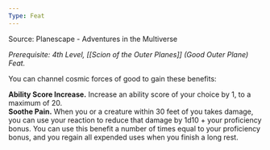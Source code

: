 ```yaml
---
Type: Feat
---
```

Source: Planescape - Adventures in the Multiverse

_Prerequisite: 4th Level, [[Scion of the Outer Planes]] (Good Outer Plane) Feat._

You can channel cosmic forces of good to gain these benefits:

**Ability Score Increase.** Increase an ability score of your choice by 1, to a maximum of 20.  
**Soothe Pain.** When you or a creature within 30 feet of you takes damage, you can use your reaction to reduce that damage by 1d10 + your proficiency bonus. You can use this benefit a number of times equal to your proficiency bonus, and you regain all expended uses when you finish a long rest.